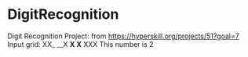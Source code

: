 # DigitRecognition
Digit Recognition Project: from https://hyperskill.org/projects/51?goal=7
Input grid:
XX_
__X
__X
X__
XXX
This number is 2
